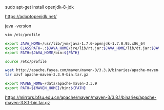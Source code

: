 sudo apt-get install openjdk-8-jdk



https://adoptopenjdk.net/



java -version



```bash
vim /etc/profile

export JAVA_HOME=/usr/lib/jvm/java-1.7.0-openjdk-1.7.0.95.x86_64
export CLASSPATH=.:$JAVA_HOME/jre/lib/rt.jar:$JAVA_HOME/lib/dt.jar:$JAVA_HOME/lib/tools.jar 
export PATH=$JAVA_HOME/bin:${PATH}

source /etc/profile
```

```bash
wget http://apache.fayea.com/maven/maven-3/3.3.9/binaries/apache-maven-3.3.9-bin.tar.gz
tar xzvf apache-maven-3.3.9-bin.tar.gz
```

```bash
export MAVEN_HOME=/data/apache-maven-3.3.9
export PATH=${MAVEN_HOME}/bin:${PATH}
```

https://mirrors.bfsu.edu.cn/apache/maven/maven-3/3.8.1/binaries/apache-maven-3.8.1-bin.tar.gz





